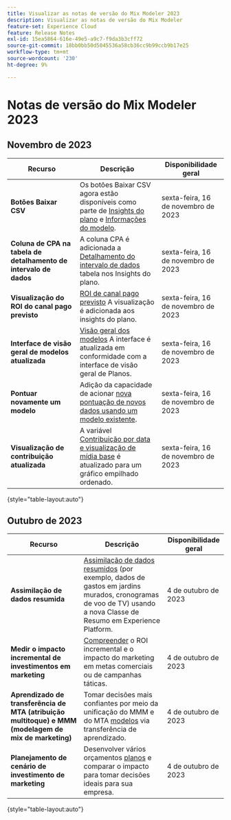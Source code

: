 ```yaml
---
title: Visualizar as notas de versão do Mix Modeler 2023
description: Visualizar as notas de versão do Mix Modeler
feature-set: Experience Cloud
feature: Release Notes
exl-id: 15ea5864-616e-49e5-a9c7-f9da3b3cff72
source-git-commit: 18bb0bb50d5045536a58cb36cc9b99ccb9b17e25
workflow-type: tm+mt
source-wordcount: '230'
ht-degree: 9%

---
```


# Notas de versão do Mix Modeler 2023

## Novembro de 2023


| Recurso | Descrição | Disponibilidade geral |
|---|---|---|
| **Botões Baixar CSV** | Os botões Baixar CSV agora estão disponíveis como parte de [Insights do plano](../plans/edit.md) e [Informações do modelo](../models/insights.md#model-insights). | sexta-feira, 16 de novembro de 2023 |
| **Coluna de CPA na tabela de detalhamento de intervalo de dados** | A coluna CPA é adicionada a [Detalhamento do intervalo de dados](../plans/edit.md) tabela nos Insights do plano. | sexta-feira, 16 de novembro de 2023 |
| **Visualização do ROI do canal pago previsto** | [ROI de canal pago previsto](../plans/edit.md) A visualização é adicionada aos insights do plano. | sexta-feira, 16 de novembro de 2023 |
| **Interface de visão geral de modelos atualizada** | [Visão geral dos modelos](../models/overview.md) A interface é atualizada em conformidade com a interface de visão geral de Planos. | sexta-feira, 16 de novembro de 2023 |
| **Pontuar novamente um modelo** | Adição da capacidade de acionar [nova pontuação de novos dados usando um modelo existente](../models/overview.md#re-score). | sexta-feira, 16 de novembro de 2023 |
| **Visualização de contribuição atualizada** | A variável [Contribuição por data e visualização de mídia base](../models/insights.md#model-insights) é atualizado para um gráfico empilhado ordenado. | sexta-feira, 16 de novembro de 2023 |

{style="table-layout:auto"}


## Outubro de 2023

| Recurso | Descrição | Disponibilidade geral |
|---|---|---|
| **Assimilação de dados resumida** | [Assimilação de dados resumidos](../ingest-data/overview.md) (por exemplo, dados de gastos em jardins murados, cronogramas de voo de TV) usando a nova Classe de Resumo em Experience Platform. | 4 de outubro de 2023 |
| **Medir o impacto incremental de investimentos em marketing** | [Compreender](../dashboard/overview.md) o ROI incremental e o impacto do marketing em metas comerciais ou de campanhas táticas. | 4 de outubro de 2023 |
| **Aprendizado de transferência de MTA (atribuição multitoque) e MMM (modelagem de mix de marketing)** | Tomar decisões mais confiantes por meio da unificação do MMM e do MTA [modelos](../models/overview.md) via transferência de aprendizado. | 4 de outubro de 2023 |
| **Planejamento de cenário de investimento de marketing** | Desenvolver vários orçamentos [planos](../plans/overview.md) e comparar o impacto para tomar decisões ideais para sua empresa. | 4 de outubro de 2023 |

{style="table-layout:auto"}
